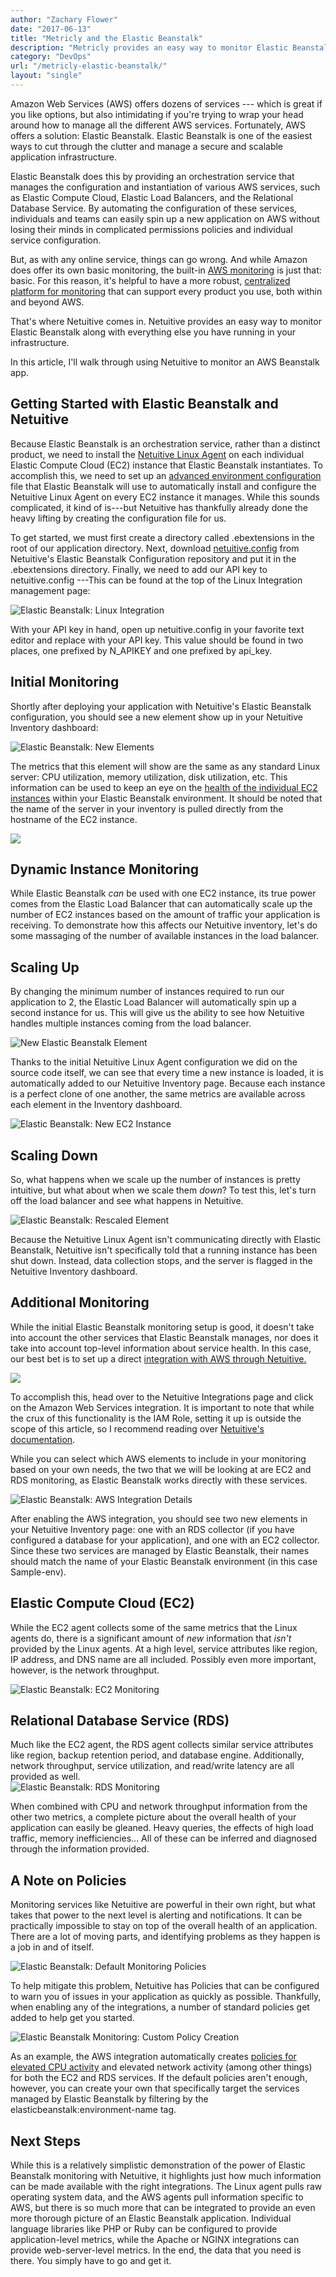 ```yaml
---
author: "Zachary Flower"
date: "2017-06-13"
title: "Metricly and the Elastic Beanstalk"
description: "Metricly provides an easy way to monitor Elastic Beanstalk along with everything else you have running in your infrastructure. See how it works!"
category: "DevOps"
url: "/metricly-elastic-beanstalk/"
layout: "single"
---
```

Amazon Web Services (AWS) offers dozens of services --- which is great if you like options, but also intimidating if you're trying to wrap your head around how to manage all the different AWS services. Fortunately, AWS offers a solution: Elastic Beanstalk. Elastic Beanstalk is one of the easiest ways to cut through the clutter and manage a secure and scalable application infrastructure.

Elastic Beanstalk does this by providing an orchestration service that manages the configuration and instantiation of various AWS services, such as Elastic Compute Cloud, Elastic Load Balancers, and the Relational Database Service. By automating the configuration of these services, individuals and teams can easily spin up a new application on AWS without losing their minds in complicated permissions policies and individual service configuration.

But, as with any online service, things can go wrong. And while Amazon does offer its own basic monitoring, the built-in [AWS monitoring](/aws-monitoring-best-practices-using-pre-configured-dashboards) is just that: basic. For this reason, it's helpful to have a more robust, [centralized platform for monitoring](/product) that can support every product you use, both within and beyond AWS.

That's where Netuitive comes in. Netuitive provides an easy way to monitor Elastic Beanstalk along with everything else you have running in your infrastructure.

In this article, I'll walk through using Netuitive to monitor an AWS Beanstalk app.

Getting Started with Elastic Beanstalk and Netuitive
----------------------------------------------------

Because Elastic Beanstalk is an orchestration service, rather than a distinct product, we need to install the [Netuitive Linux Agent](https://help.netuitive.com/Content/Integrations/linux.htm?Highlight=linux) on each individual Elastic Compute Cloud (EC2) instance that Elastic Beanstalk instantiates. To accomplish this, we need to set up an [advanced environment configuration](https://docs.aws.amazon.com/elasticbeanstalk/latest/dg/ebextensions.html) file that Elastic Beanstalk will use to automatically install and configure the Netuitive Linux Agent on every EC2 instance it manages. While this sounds complicated, it kind of is---but Netuitive has thankfully already done the heavy lifting by creating the configuration file for us.

To get started, we must first create a directory called .ebextensions in the root of our application directory. Next, download [netuitive.config](https://github.com/Netuitive/netuitive-agent-elasticbeanstalk/blob/develop/.ebextensions/netuitive.config) from Netuitive's Elastic Beanstalk Configuration repository and put it in the .ebextensions directory. Finally, we need to add our API key to netuitive.config ---This can be found at the top of the Linux Integration management page:

![Elastic Beanstalk: Linux Integration](https://s3-us-west-2.amazonaws.com/com-netuitive-app-usw2-public/wp-content/uploads/2017/07/Linux-Integration.png)

With your API key in hand, open up netuitive.config in your favorite text editor and replace <datasource api key> with your API key. This value should be found in two places, one prefixed by N_APIKEY and one prefixed by api_key.

Initial Monitoring
------------------

Shortly after deploying your application with Netuitive's Elastic Beanstalk configuration, you should see a new element show up in your Netuitive Inventory dashboard:

![Elastic Beanstalk: New Elements](https://s3-us-west-2.amazonaws.com/com-netuitive-app-usw2-public/wp-content/uploads/2017/07/New-Elements-1024x236.png)

The metrics that this element will show are the same as any standard Linux server: CPU utilization, memory utilization, disk utilization, etc. This information can be used to keep an eye on the [health of the individual EC2 instances](/view-manage-individual-aws-ec2-costs) within your Elastic Beanstalk environment. It should be noted that the name of the server in your inventory is pulled directly from the hostname of the EC2 instance.

![](https://s3-us-west-2.amazonaws.com/com-netuitive-app-usw2-public/wp-content/uploads/2017/07/Elastic-Beanstalk-EC2-Instances-1024x319.png)

Dynamic Instance Monitoring
---------------------------

While Elastic Beanstalk *can* be used with one EC2 instance, its true power comes from the Elastic Load Balancer that can automatically scale up the number of EC2 instances based on the amount of traffic your application is receiving. To demonstrate how this affects our Netuitive inventory, let's do some massaging of the number of available instances in the load balancer.

Scaling Up
----------

By changing the minimum number of instances required to run our application to 2, the Elastic Load Balancer will automatically spin up a second instance for us. This will give us the ability to see how Netuitive handles multiple instances coming from the load balancer.

![New Elastic Beanstalk Element](https://s3-us-west-2.amazonaws.com/com-netuitive-app-usw2-public/wp-content/uploads/2017/07/New-Elastic-Beanstalk-Element.png)

Thanks to the initial Netuitive Linux Agent configuration we did on the source code itself, we can see that every time a new instance is loaded, it is automatically added to our Netuitive Inventory page. Because each instance is a perfect clone of one another, the same metrics are available across each element in the Inventory dashboard.

![Elastic Beanstalk: New EC2 Instance](https://s3-us-west-2.amazonaws.com/com-netuitive-app-usw2-public/wp-content/uploads/2017/07/New-EC2-Instance-1024x381.png)

Scaling Down
------------

So, what happens when we scale up the number of instances is pretty intuitive, but what about when we scale them *down*? To test this, let's turn off the load balancer and see what happens in Netuitive.

![Elastic Beanstalk: Rescaled Element](https://s3-us-west-2.amazonaws.com/com-netuitive-app-usw2-public/wp-content/uploads/2017/07/Rescaled-Element.png)

Because the Netuitive Linux Agent isn't communicating directly with Elastic Beanstalk, Netuitive isn't specifically told that a running instance has been shut down. Instead, data collection stops, and the server is flagged in the Netuitive Inventory dashboard.

Additional Monitoring
---------------------

While the initial Elastic Beanstalk monitoring setup is good, it doesn't take into account the other services that Elastic Beanstalk manages, nor does it take into account top-level information about service health. In this case, our best bet is to set up a direct [integration with AWS through Netuitive.](https://help.netuitive.com/Content/Integrations/aws.htm)

![](https://s3-us-west-2.amazonaws.com/com-netuitive-app-usw2-public/wp-content/uploads/2017/07/AWS-Integration-Setup.png)

To accomplish this, head over to the Netuitive Integrations page and click on the Amazon Web Services integration. It is important to note that while the crux of this functionality is the IAM Role, setting it up is outside the scope of this article, so I recommend reading over [Netuitive's documentation](https://help.app.netuitive.com/Content/Integrations/aws.htm).

While you can select which AWS elements to include in your monitoring based on your own needs, the two that we will be looking at are EC2 and RDS monitoring, as Elastic Beanstalk works directly with these services.

![Elastic Beanstalk: AWS Integration Details](https://s3-us-west-2.amazonaws.com/com-netuitive-app-usw2-public/wp-content/uploads/2017/07/AWS-Integration-Details-1024x203.png)

After enabling the AWS integration, you should see two new elements in your Netuitive Inventory page: one with an RDS collector (if you have configured a database for your application), and one with an EC2 collector. Since these two services are managed by Elastic Beanstalk, their names should match the name of your Elastic Beanstalk environment (in this case Sample-env).

Elastic Compute Cloud (EC2)
---------------------------

While the EC2 agent collects some of the same metrics that the Linux agents do, there is a significant amount of *new* information that *isn't* provided by the Linux agents. At a high level, service attributes like region, IP address, and DNS name are all included. Possibly even more important, however, is the network throughput.

![Elastic Beanstalk: EC2 Monitoring](https://s3-us-west-2.amazonaws.com/com-netuitive-app-usw2-public/wp-content/uploads/2017/07/EC2-Monitoring-1024x510.png)

Relational Database Service (RDS)
---------------------------------

Much like the EC2 agent, the RDS agent collects similar service attributes like region, backup retention period, and database engine. Additionally, network throughput, service utilization, and read/write latency are all provided as well.\
![Elastic Beanstalk: RDS Monitoring](https://s3-us-west-2.amazonaws.com/com-netuitive-app-usw2-public/wp-content/uploads/2017/07/RDS-Monitoring-1024x324.png)

When combined with CPU and network throughput information from the other two metrics, a complete picture about the overall health of your application can easily be gleaned. Heavy queries, the effects of high load traffic, memory inefficiencies... All of these can be inferred and diagnosed through the information provided.

A Note on Policies
------------------

Monitoring services like Netuitive are powerful in their own right, but what takes that power to the next level is alerting and notifications. It can be practically impossible to stay on top of the overall health of an application. There are a lot of moving parts, and identifying problems as they happen is a job in and of itself.

![Elastic Beanstalk: Default Monitoring Policies](https://s3-us-west-2.amazonaws.com/com-netuitive-app-usw2-public/wp-content/uploads/2017/07/Default-Monitoring-Policies-1024x246.png)

To help mitigate this problem, Netuitive has Policies that can be configured to warn you of issues in your application as quickly as possible. Thankfully, when enabling any of the integrations, a number of standard policies get added to help get you started.

![Elastic Beanstalk Monitoring: Custom Policy Creation](https://s3-us-west-2.amazonaws.com/com-netuitive-app-usw2-public/wp-content/uploads/2017/07/Custom-Policy-Creation.png)

As an example, the AWS integration automatically creates [policies for elevated CPU activity](/subtleties-ec2-cpu-utilization) and elevated network activity (among other things) for both the EC2 and RDS services. If the default policies aren't enough, however, you can create your own that specifically target the services managed by Elastic Beanstalk by filtering by the elasticbeanstalk:environment-name tag.

Next Steps
----------

While this is a relatively simplistic demonstration of the power of Elastic Beanstalk monitoring with Netuitive, it highlights just how much information can be made available with the right integrations. The Linux agent pulls raw operating system data, and the AWS agents pull information specific to AWS, but there is so much more that can be integrated to provide an even more thorough picture of an Elastic Beanstalk application. Individual language libraries like PHP or Ruby can be configured to provide application-level metrics, while the Apache or NGINX integrations can provide web-server-level metrics. In the end, the data that you need is there. You simply have to go and get it.
